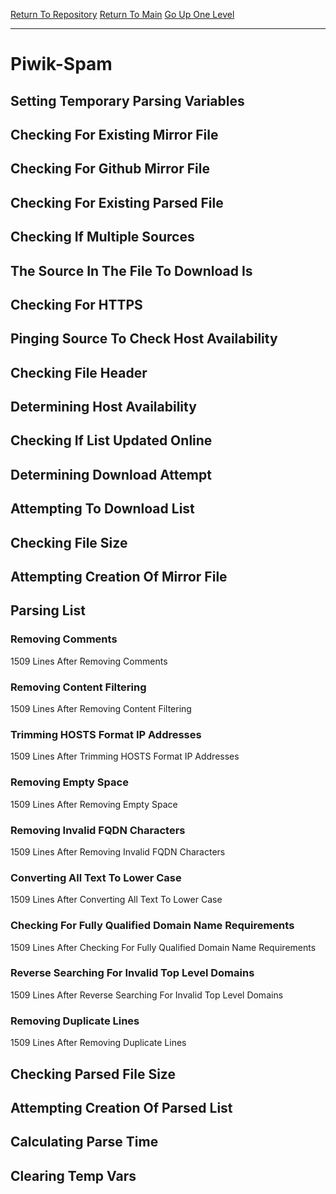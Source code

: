 [Return To Repository](https://github.com/deathbybandaid/piholeparser/)
[Return To Main](https://github.com/deathbybandaid/piholeparser/blob/master/RecentRunLogs/Mainlog.md)
[Go Up One Level](https://github.com/deathbybandaid/piholeparser/blob/master/RecentRunLogs/TopLevelScripts/30-Processing-External-Blacklists.md)
____________________________________
# Piwik-Spam
## Setting Temporary Parsing Variables
## Checking For Existing Mirror File
## Checking For Github Mirror File
## Checking For Existing Parsed File
## Checking If Multiple Sources
## The Source In The File To Download Is
## Checking For HTTPS
## Pinging Source To Check Host Availability
## Checking File Header
## Determining Host Availability
## Checking If List Updated Online
## Determining Download Attempt
## Attempting To Download List
## Checking File Size
## Attempting Creation Of Mirror File
## Parsing List
### Removing Comments
1509 Lines After Removing Comments
### Removing Content Filtering
1509 Lines After Removing Content Filtering
### Trimming HOSTS Format IP Addresses
1509 Lines After Trimming HOSTS Format IP Addresses
### Removing Empty Space
1509 Lines After Removing Empty Space
### Removing Invalid FQDN Characters
1509 Lines After Removing Invalid FQDN Characters
### Converting All Text To Lower Case
1509 Lines After Converting All Text To Lower Case
### Checking For Fully Qualified Domain Name Requirements
1509 Lines After Checking For Fully Qualified Domain Name Requirements
### Reverse Searching For Invalid Top Level Domains
1509 Lines After Reverse Searching For Invalid Top Level Domains
### Removing Duplicate Lines
1509 Lines After Removing Duplicate Lines
## Checking Parsed File Size
## Attempting Creation Of Parsed List
## Calculating Parse Time
## Clearing Temp Vars
